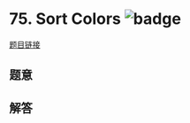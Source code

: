 # 75. Sort Colors ![badge](https://img.shields.io/badge/-medium-yellow?style=flat-square)

[题目链接](https://leetcode.com/problems/sort-colors)

## 题意

## 解答


